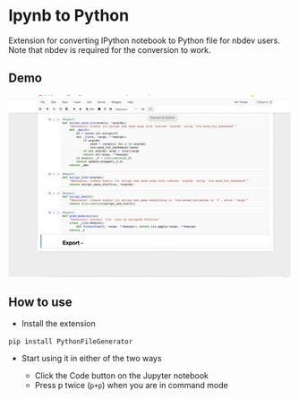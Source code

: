 # Ipynb to Python

Extension for converting IPython notebook to Python file for nbdev users. Note that nbdev is required for the conversion to work.


## Demo

![Image](./python-code-gen.gif)


## How to use

- Install the extension

`pip install PythonFileGenerator`

- Start using it in either of the two ways

    - Click the Code button on the Jupyter notebook
    - Press p twice (`p+p`) when you are in command mode
